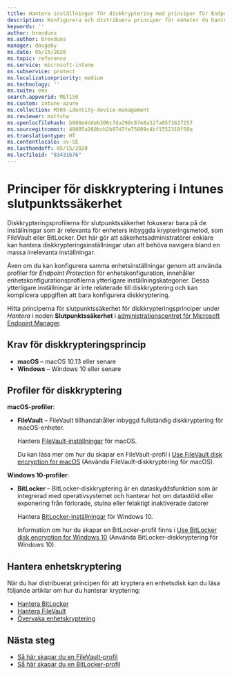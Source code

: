 ```yaml
---
title: Hantera inställningar för diskkryptering med principer för Endpoint Security i Microsoft Intune | Microsoft Docs
description: Konfigurera och distribuera principer för enheter du hanterar med säkerhetsprinciper för diskkryptering i Microsoft Endpoint Manager.
keywords: ''
author: brenduns
ms.author: brenduns
manager: dougeby
ms.date: 05/15/2020
ms.topic: reference
ms.service: microsoft-intune
ms.subservice: protect
ms.localizationpriority: medium
ms.technology: ''
ms.suite: ems
search.appverid: MET150
ms.custom: intune-azure
ms.collection: M365-identity-device-management
ms.reviewer: mattsha
ms.openlocfilehash: b988e4ddeb306c7da290c87e8a32fa0571627257
ms.sourcegitcommit: 48005a260bcb2b97d7fe75809c4bf1552318f50a
ms.translationtype: HT
ms.contentlocale: sv-SE
ms.lasthandoff: 05/15/2020
ms.locfileid: "83431676"
---
```

# <a name="disk-encryption-policy-for-endpoint-security-in-intune"></a>Principer för diskkryptering i Intunes slutpunktssäkerhet

Diskkrypteringsprofilerna för slutpunktssäkerhet fokuserar bara på de inställningar som är relevanta för enheters inbyggda krypteringsmetod, som FileVault eller BitLocker. Det här gör att säkerhetsadministratörer enklare kan hantera diskkrypteringsinställningar utan att behöva navigera bland en massa irrelevanta inställningar.

Även om du kan konfigurera samma enhetsinställningar genom att använda profiler för *Endpoint Protection* för enhetskonfiguration, innehåller enhetskonfigurationsprofilerna ytterligare inställningskategorier. Dessa ytterligare inställningar är inte relaterade till diskkryptering och kan komplicera uppgiften att bara konfigurera diskkryptering.

Hitta principerna för slutpunktssäkerhet för diskkrypteringsprinciper under *Hantera* i noden **Slutpunktssäkerhet** i [administrationscentret för Microsoft Endpoint Manager](https://go.microsoft.com/fwlink/?linkid=2109431).

## <a name="prerequisites-for-disk-encryption-policy"></a>Krav för diskkrypteringsprincip

- **macOS** – macOS 10.13 eller senare
- **Windows** – Windows 10 eller senare

## <a name="disk-encryption-profiles"></a>Profiler för diskkryptering

**macOS-profiler**:

- **FileVault** – FileVault tillhandahåller inbyggd fullständig diskkryptering för macOS-enheter.

  Hantera [FileVault-inställningar](../protect/endpoint-security-disk-encryption-profile-settings.md#filevault) för macOS.

  Du kan läsa mer om hur du skapar en FileVault-profil i [Use FileVault disk encryption for macOS](../protect/encrypt-devices-filevault.md) (Använda FileVault-diskkryptering för macOS).

**Windows 10-profiler**:

- **BitLocker** – BitLocker-diskkryptering är en dataskyddsfunktion som är integrerad med operativsystemet och hanterar hot om datastöld eller exponering från förlorade, stulna eller felaktigt inaktiverade datorer

  Hantera [BitLocker-inställningar](../protect/endpoint-security-disk-encryption-profile-settings.md#bitlocker) för Windows 10.

  Information om hur du skapar en BitLocker-profil finns i [Use BitLocker disk encryption for Windows 10](../protect/encrypt-devices.md) (Använda BitLocker-diskkryptering för Windows 10).

## <a name="manage-device-encryption"></a>Hantera enhetskryptering

När du har distribuerat principen för att kryptera en enhetsdisk kan du läsa följande artiklar om hur du hanterar kryptering:

- [Hantera BitLocker](../protect/encrypt-devices.md#manage-bitlocker)
- [Hantera FileVault](../protect/encrypt-devices-filevault.md#manage-filevault)
- [Övervaka enhetskryptering](../protect/encryption-monitor.md)

## <a name="next-steps"></a>Nästa steg

- [Så här skapar du en FileVault-profil](../protect/encrypt-devices-filevault.md#create-an-endpoint-security-policy-for-filevault)
- [Så här skapar du en BitLocker-profil](../protect/encrypt-devices.md#create-an-endpoint-security-policy-for-bitlocker)
